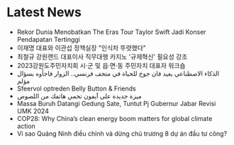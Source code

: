 # Latest News
-  Rekor Dunia Menobatkan The Eras Tour Taylor Swift Jadi Konser Pendapatan Tertinggi
-  이재명 대표와 이관섭 정책실장 "인식차 뚜렷했다"
-  최철규 강원랜드 대표이사 직무대행 카지노 '규제혁신' 필요성 강조
-  2023강원도주민자치회 시·군 및 읍·면·동 주민자치 대표자 워크숍
-  الذكاء الاصطناعي يعيد فان جوخ للحياة في متحف فرنسي.. الزوار فاجأوه بسؤال مؤلم
-  Sfeervol optreden Belly Button & Friends
-  ميزة جديدة على آيفون تحمي هاتفك من اللصوص
-  Massa Buruh Datangi Gedung Sate, Tuntut Pj Gubernur Jabar Revisi UMK 2024
-  COP28: Why China’s clean energy boom matters for global climate action
-  Vì sao Quảng Ninh điều chỉnh và dừng chủ trương 8 dự án đầu tư công?

